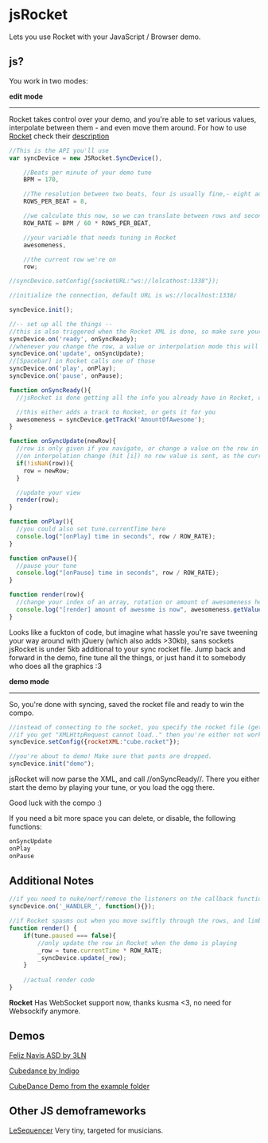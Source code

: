 jsRocket
========
Lets you use Rocket with your JavaScript / Browser demo.

js?
---
You work in two modes:

**edit mode**
- - - - - - -
Rocket takes control over your demo, and you're able to set various values, interpolate between them - and even move them around.
For how to use <a href="https://github.com/rocket/rocket/">Rocket</a> check their <a href="https://github.com/rocket/rocket/blob/master/README.md">description</a>

```js
//This is the API you'll use
var syncDevice = new JSRocket.SyncDevice(),

    //Beats per minute of your demo tune
    BPM = 170,

    //The resolution between two beats, four is usually fine,- eight adds a bit more finer control
    ROWS_PER_BEAT = 8,

    //we calculate this now, so we can translate between rows and seconds later on
    ROW_RATE = BPM / 60 * ROWS_PER_BEAT,

    //your variable that needs tuning in Rocket
    awesomeness,

    //the current row we're on
    row;

//syncDevice.setConfig({socketURL:"ws://lolcathost:1338"});

//initialize the connection, default URL is ws://localhost:1338/

syncDevice.init();

//-- set up all the things --
//this is also triggered when the Rocket XML is done, so make sure your ogg is ready
syncDevice.on('ready', onSyncReady);
//whenever you change the row, a value or interpolation mode this will get called
syncDevice.on('update', onSyncUpdate);
//[Spacebar] in Rocket calls one of those
syncDevice.on('play', onPlay);
syncDevice.on('pause', onPause);

function onSyncReady(){
  //jsRocket is done getting all the info you already have in Rocket, or is done parsing the .rocket file

  //this either adds a track to Rocket, or gets it for you
  awesomeness = syncDevice.getTrack('AmountOfAwesome');
}

function onSyncUpdate(newRow){
  //row is only given if you navigate, or change a value on the row in Rocket
  //on interpolation change (hit [i]) no row value is sent, as the current there is the upper row of your block
  if(!isNaN(row)){
    row = newRow;
  }

  //update your view
  render(row);
}

function onPlay(){
  //you could also set tune.currentTime here
  console.log("[onPlay] time in seconds", row / ROW_RATE);
}

function onPause(){
  //pause your tune
  console.log("[onPause] time in seconds", row / ROW_RATE);
}

function render(row){
  //change your index of an array, rotation or amount of awesomeness here
  console.log("[render] amount of awesome is now", awesomeness.getValue(row));
}
```
Looks like a fuckton of code, but imagine what hassle you're save tweening your way around with jQuery (which also adds >30kb), sans sockets jsRocket is under 5kb additional to your sync rocket file.
Jump back and forward in the demo, fine tune all the things, or just hand it to somebody who does all the graphics :3

**demo mode**
- - - - - - -
So, you're done with syncing, saved the rocket file and ready to win the compo.

```js
//instead of connecting to the socket, you specify the rocket file (getConfig() works btw)
//if you get "XMLHttpRequest cannot load.." then you're either not working on localhost, or are missing --allow-file-access-from-files as parameter for Chrome
syncDevice.setConfig({rocketXML:"cube.rocket"});

//you're about to demo! Make sure that pants are dropped.
syncDevice.init("demo");
```

jsRocket will now parse the XML, and call //onSyncReady//.
There you either start the demo by playing your tune, or you load the ogg there.

Good luck with the compo :)

If you need a bit more space you can delete, or disable, the following functions:
```js
onSyncUpdate
onPlay
onPause
```

Additional Notes
----------------

```js
//if you need to nuke/nerf/remove the listeners on the callback functions do this:
syncDevice.on('_HANDLER_', function(){});
```

```js
//if Rocket spasms out when you move swiftly through the rows, and limbos between some rows
function render() {
    if(tune.paused === false){
        //only update the row in Rocket when the demo is playing
        _row = tune.currentTime * ROW_RATE;
        _syncDevice.update(_row);
    }
    
    //actual render code
}
```

**Rocket**
Has WebSocket support now, thanks kusma <3, no need for Websockify anymore.

Demos
----------------
<a href="http://pouet.net/prod.php?which=60815">Feliz Navis ASD by 3LN</a>

<a href="http://pouet.net/prod.php?which=61269">Cubedance by Indigo</a>

<a href="http://plnkr.co/edit/gPb2rYwmydisTmpg5p7g?p=preview">CubeDance Demo from the example folder</a>

Other JS demoframeworks
---------------------
<a href="https://github.com/kaneel/LeSequencer">LeSequencer</a> Very tiny, targeted for musicians. 
